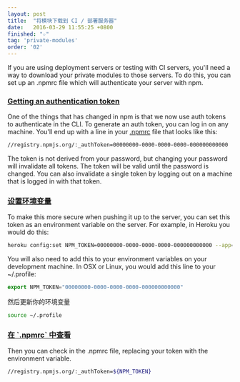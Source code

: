 ```yaml
---
layout: post
title:  "将模块下载到 CI / 部署服务器"
date:   2016-03-29 11:55:25 +0800
finished: "☆"
tag: 'private-modules'
order: '02'
---
```


If you are using deployment servers or testing with CI servers, you'll need a way to download your private modules to those servers. To do this, you can set up an .npmrc file which will authenticate your server with npm.

<h3 id="getting-an-authentication-token"><a href="#getting-an-authentication-token">Getting an authentication token</a></h3>

One of the things that has changed in npm is that we now use auth tokens to authenticate in the CLI. To generate an auth token, you can log in on any machine. You'll end up with a line in your [.npmrc](https://docs.npmjs.com/files/npmrc) file that looks like this:

``` bash
//registry.npmjs.org/:_authToken=00000000-0000-0000-0000-000000000000
```

The token is not derived from your password, but changing your password will invalidate all tokens. The token will be valid until the password is changed. You can also invalidate a single token by logging out on a machine that is logged in with that token.

<h3 id="setting-up-environment-variables"><a href="#setting-up-environment-variables">设置环境变量</a></h3>

To make this more secure when pushing it up to the server, you can set this token as an environment variable on the server. For example, in Heroku you would do this:

``` bash
heroku config:set NPM_TOKEN=00000000-0000-0000-0000-000000000000 --app=application_name
```

You will also need to add this to your environment variables on your development machine. In OSX or Linux, you would add this line to your ~/.profile:

``` javascript
export NPM_TOKEN="00000000-0000-0000-0000-000000000000"
```

然后更新你的环境变量

``` bash
source ~/.profile
```

<h3 id="checking-in-your-npmrc"><a href="#checking-in-your-npmrc">在 `.npmrc` 中查看</a></h3>

Then you can check in the .npmrc file, replacing your token with the environment variable.

``` bash
//registry.npmjs.org/:_authToken=${NPM_TOKEN}
```
